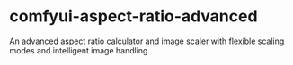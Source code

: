 # comfyui-aspect-ratio-advanced
An advanced aspect ratio calculator and image scaler with flexible scaling modes and intelligent image handling.
